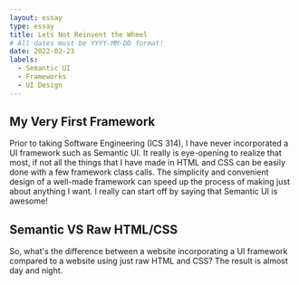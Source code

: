 ```yaml
---
layout: essay
type: essay
title: Lets Not Reinvent the Wheel
# All dates must be YYYY-MM-DD format!
date: 2022-02-23
labels:
  - Semantic UI
  - Frameworks
  - UI Design
---
```


## My Very First Framework

Prior to taking Software Engineering (ICS 314), I have never incorporated a UI framework such as Semantic UI. It really is eye-opening to realize that most, if not all the things that I have made in HTML and CSS can be easily done with a few framework class calls. The simplicity and convenient design of a well-made framework can speed up the process of making just about anything I want. I really can start off by saying that Semantic UI is awesome! 

## Semantic VS Raw HTML/CSS

So, what's the difference between a website incorporating a UI framework compared to a website using just raw HTML and CSS? The result is almost day and night.
